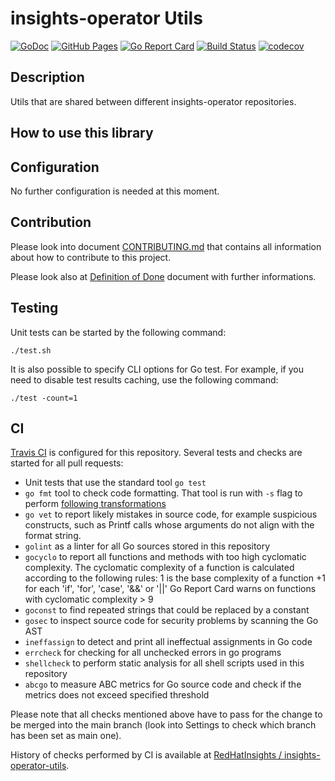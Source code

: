 # insights-operator Utils

[![GoDoc](https://godoc.org/github.com/RedHatInsights/insights-operator-utils?status.svg)](https://godoc.org/github.com/RedHatInsights/insights-operator-utils)
[![GitHub Pages](https://img.shields.io/badge/%20-GitHub%20Pages-informational)](https://redhatinsights.github.io/insights-operator-utils/)
[![Go Report Card](https://goreportcard.com/badge/github.com/RedHatInsights/insights-operator-utils)](https://goreportcard.com/report/github.com/RedHatInsights/insights-operator-utils)
[![Build Status](https://travis-ci.org/RedHatInsights/insights-operator-utils.svg?branch=master)](https://travis-ci.org/RedHatInsights/insights-operator-utils)
[![codecov](https://codecov.io/gh/RedHatInsights/insights-operator-utils/branch/master/graph/badge.svg)](https://codecov.io/gh/RedHatInsights/insights-operator-utils)


## Description

Utils that are shared between different insights-operator repositories.

## How to use this library

## Configuration

No further configuration is needed at this moment.

## Contribution

Please look into document [CONTRIBUTING.md](CONTRIBUTING.md) that contains all information about how to contribute to this project.

Please look also at [Definition of Done](DoD.md) document with further informations.


## Testing

Unit tests can be started by the following command:

```
./test.sh
```

It is also possible to specify CLI options for Go test. For example, if you need to disable test results caching, use the following command:

```
./test -count=1
```

## CI

[Travis CI](https://travis-ci.com/) is configured for this repository. Several tests and checks are started for all pull requests:

* Unit tests that use the standard tool `go test`
* `go fmt` tool to check code formatting. That tool is run with `-s` flag to perform [following transformations](https://golang.org/cmd/gofmt/#hdr-The_simplify_command)
* `go vet` to report likely mistakes in source code, for example suspicious constructs, such as Printf calls whose arguments do not align with the format string.
* `golint` as a linter for all Go sources stored in this repository
* `gocyclo` to report all functions and methods with too high cyclomatic complexity. The cyclomatic complexity of a function is calculated according to the following rules: 1 is the base complexity of a function +1 for each 'if', 'for', 'case', '&&' or '||' Go Report Card warns on functions with cyclomatic complexity > 9
* `goconst` to find repeated strings that could be replaced by a constant
* `gosec` to inspect source code for security problems by scanning the Go AST
* `ineffassign` to detect and print all ineffectual assignments in Go code
* `errcheck` for checking for all unchecked errors in go programs
* `shellcheck` to perform static analysis for all shell scripts used in this repository
* `abcgo` to measure ABC metrics for Go source code and check if the metrics does not exceed specified threshold

Please note that all checks mentioned above have to pass for the change to be merged into the main branch (look into Settings to check which branch has been set as main one).

History of checks performed by CI is available at [RedHatInsights / insights-operator-utils](https://travis-ci.org/RedHatInsights/insights-operator-utils).
